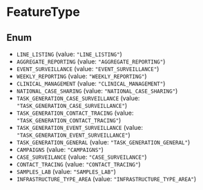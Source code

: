 # FeatureType

## Enum

- `LINE_LISTING` (value: `"LINE_LISTING"`)
- `AGGREGATE_REPORTING` (value: `"AGGREGATE_REPORTING"`)
- `EVENT_SURVEILLANCE` (value: `"EVENT_SURVEILLANCE"`)
- `WEEKLY_REPORTING` (value: `"WEEKLY_REPORTING"`)
- `CLINICAL_MANAGEMENT` (value: `"CLINICAL_MANAGEMENT"`)
- `NATIONAL_CASE_SHARING` (value: `"NATIONAL_CASE_SHARING"`)
- `TASK_GENERATION_CASE_SURVEILLANCE` (value: `"TASK_GENERATION_CASE_SURVEILLANCE"`)
- `TASK_GENERATION_CONTACT_TRACING` (value: `"TASK_GENERATION_CONTACT_TRACING"`)
- `TASK_GENERATION_EVENT_SURVEILLANCE` (value: `"TASK_GENERATION_EVENT_SURVEILLANCE"`)
- `TASK_GENERATION_GENERAL` (value: `"TASK_GENERATION_GENERAL"`)
- `CAMPAIGNS` (value: `"CAMPAIGNS"`)
- `CASE_SURVEILANCE` (value: `"CASE_SURVEILANCE"`)
- `CONTACT_TRACING` (value: `"CONTACT_TRACING"`)
- `SAMPLES_LAB` (value: `"SAMPLES_LAB"`)
- `INFRASTRUCTURE_TYPE_AREA` (value: `"INFRASTRUCTURE_TYPE_AREA"`)
